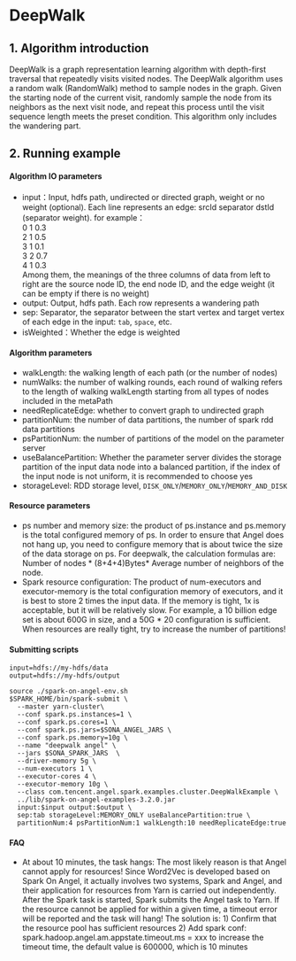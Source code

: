 # DeepWalk 
## 1. Algorithm introduction
DeepWalk is a graph representation learning algorithm with depth-first traversal that repeatedly visits visited nodes. 
The DeepWalk algorithm uses a random walk (RandomWalk) method to sample nodes in the graph. Given the starting node of the current visit, 
randomly sample the node from its neighbors as the next visit node, and repeat this process until the visit sequence length meets the preset condition. 
This algorithm only includes the wandering part.
## 2. Running example
#### Algorithm IO parameters

- input：Input, hdfs path, undirected or directed graph, weight or no weight (optional). Each line represents an edge: srcId separator dstId (separator weight). for example：  <br>
0 1 0.3 <br>
2 1 0.5 <br>
3 1 0.1 <br>
3 2 0.7 <br>
4 1 0.3 <br>
Among them, the meanings of the three columns of data from left to right are the source node ID, the end node ID, and the edge weight (it can be empty if there is no weight)
- output: Output, hdfs path. Each row represents a wandering path
- sep: Separator, the separator between the start vertex and target vertex of each edge in the input: `tab`, `space`, etc.
- isWeighted：Whether the edge is weighted


#### Algorithm parameters

- walkLength: the walking length of each path (or the number of nodes)
- numWalks: the number of walking rounds, each round of walking refers to the length of walking walkLength starting from all types of nodes included in the metaPath
- needReplicateEdge: whether to convert graph to undirected graph
- partitionNum: the number of data partitions, the number of spark rdd data partitions
- psPartitionNum: the number of partitions of the model on the parameter server
- useBalancePartition: Whether the parameter server divides the storage partition of the input data node into a balanced partition, if the index of the input node is not uniform, it is recommended to choose yes
- storageLevel: RDD storage level, `DISK_ONLY`/`MEMORY_ONLY`/`MEMORY_AND_DISK`

#### Resource parameters

- ps number and memory size: the product of ps.instance and ps.memory is the total configured memory of ps. In order to ensure that Angel does not hang up, you need to configure memory that is about twice the size of the data storage on ps.
For deepwalk, the calculation formulas are: Number of nodes * (8+4+4)Bytes* Average number of neighbors of the node.
- Spark resource configuration: The product of num-executors and executor-memory is the total configuration memory of executors, and it is best to store 2 times the input data.
If the memory is tight, 1x is acceptable, but it will be relatively slow. For example, a 10 billion edge set is about 600G in size, and a 50G * 20 configuration is sufficient. When resources are really tight, try to increase the number of partitions!

#### Submitting scripts

```
input=hdfs://my-hdfs/data
output=hdfs://my-hdfs/output

source ./spark-on-angel-env.sh
$SPARK_HOME/bin/spark-submit \
  --master yarn-cluster\
  --conf spark.ps.instances=1 \
  --conf spark.ps.cores=1 \
  --conf spark.ps.jars=$SONA_ANGEL_JARS \
  --conf spark.ps.memory=10g \
  --name "deepwalk angel" \
  --jars $SONA_SPARK_JARS  \
  --driver-memory 5g \
  --num-executors 1 \
  --executor-cores 4 \
  --executor-memory 10g \
  --class com.tencent.angel.spark.examples.cluster.DeepWalkExample \
  ../lib/spark-on-angel-examples-3.2.0.jar
  input:$input output:$output \
  sep:tab storageLevel:MEMORY_ONLY useBalancePartition:true \
  partitionNum:4 psPartitionNum:1 walkLength:10 needReplicateEdge:true
```

#### FAQ
  - At about 10 minutes, the task hangs: The most likely reason is that Angel cannot apply for resources! Since Word2Vec is developed based on Spark On Angel, it actually involves two systems, Spark and Angel, and their application for resources from Yarn is carried out independently. After the Spark task is started, Spark submits the Angel task to Yarn. If the resource cannot be applied for within a given time, a timeout error will be reported and the task will hang! The solution is: 1) Confirm that the resource pool has sufficient resources 2) Add spark conf: spark.hadoop.angel.am.appstate.timeout.ms = xxx to increase the timeout time, the default value is 600000, which is 10 minutes
